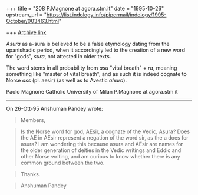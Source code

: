 +++
title = "208 P.Magnone at agora.stm.it"
date = "1995-10-26"
upstream_url = "https://list.indology.info/pipermail/indology/1995-October/003463.html"

+++
[Archive link](https://list.indology.info/pipermail/indology/1995-October/003463.html)



 _Asura_ as a-sura is believed to be a false etymology dating from the
 upanishadic period, when it accordingly led to the creation of a new
 word for "gods", _sura_, not attested in older texts.

 The word stems in all probability from _asu_ "vital breath" + _ra_,
 meaning something like "master of vital breath", and as such it is
 indeed cognate to Norse _ass_ (pl. aesir) (as well as to Avestic
 _ahura_).


Paolo Magnone
Catholic University of Milan
P.Magnone at agora.stm.it




--------------------------------------------------------------------
On 26-Ott-95 Anshuman Pandey wrote:


 > Members,

 > Is the Norse word for god, AEsir, a cognate of the Vedic, Asura?
 > Does the AE in AEsir represent a negation of the word sir, as the
 > a does for asura? I am wondering this because asura and AEsir are
 > names for the older generation of deities in the Vedic writings
 > and Eddic and other Norse writing, and am curious to know whether
 > there is any common ground between the two.

 > Thanks.

 > Anshuman Pandey







